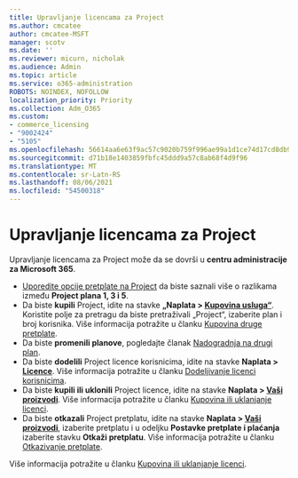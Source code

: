 ```yaml
---
title: Upravljanje licencama za Project
ms.author: cmcatee
author: cmcatee-MSFT
manager: scotv
ms.date: ''
ms.reviewer: micurn, nicholak
ms.audience: Admin
ms.topic: article
ms.service: o365-administration
ROBOTS: NOINDEX, NOFOLLOW
localization_priority: Priority
ms.collection: Adm_O365
ms.custom:
- commerce_licensing
- "9002424"
- "5105"
ms.openlocfilehash: 56614aa6e63f9ac57c9020b759f996ae99a1d1ce74d17cd8db9b6a8a31c49fc4
ms.sourcegitcommit: d71b18e1403859fbfc45ddd9a57c8ab68f4d9f96
ms.translationtype: MT
ms.contentlocale: sr-Latn-RS
ms.lasthandoff: 08/06/2021
ms.locfileid: "54500318"
---
```

# <a name="project-license-management"></a>Upravljanje licencama za Project

Upravljanje licencama za Project može da se dovrši u **centru administracije za Microsoft 365**.

- [Uporedite opcije pretplate na Project](https://www.microsoft.com/microsoft-365/project/compare-microsoft-project-management-software) da biste saznali više o razlikama između **Project plana 1, 3 i 5**.
- Da biste **kupili** Project, idite na stavke **„Naplata > [Kupovina usluga“](https://go.microsoft.com/fwlink/p/?linkid=868433)**. Koristite polje za pretragu da biste pretraživali „Project“, izaberite plan i broj korisnika. Više informacija potražite u članku [Kupovina druge pretplate](/microsoft-365/commerce/try-or-buy-microsoft-365#buy-a-different-subscription).
- Da biste **promenili planove**, pogledajte članak [Nadogradnja na drugi plan](/microsoft-365/commerce/subscriptions/upgrade-to-different-plan).
- Da biste **dodelili** Project licence korisnicima, idite na stavke **Naplata > [Licence](https://go.microsoft.com/fwlink/p/?linkid=842264)**. Više informacija potražite u članku [Dodeljivanje licenci korisnicima](/microsoft-365/admin/manage/assign-licenses-to-users).
- Da biste **kupili ili uklonili** Project licence, idite na stavke **Naplata > [Vaši proizvodi](https://go.microsoft.com/fwlink/p/?linkid=842054)**. Više informacija potražite u članku [Kupovina ili uklanjanje licenci](/microsoft-365/commerce/licenses/buy-licenses#add-or-remove-licenses-for-your-business-subscription).
- Da biste **otkazali** Project pretplatu, idite na stavke **Naplata > [Vaši proizvodi](https://go.microsoft.com/fwlink/p/?linkid=842054)**, izaberite pretplatu i u odeljku **Postavke pretplate i plaćanja** izaberite stavku **Otkaži pretplatu**. Više informacija potražite u članku [Otkazivanje pretplate](/microsoft-365/commerce/subscriptions/cancel-your-subscription).

Više informacija potražite u članku [Kupovina ili uklanjanje licenci](/microsoft-365/commerce/licenses/buy-licenses).